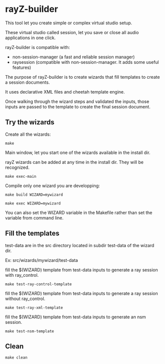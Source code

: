 # rayZ-builder

This tool let you create simple or complex virtual studio setup.

These virtual studio called session, let you save or close all audio applications in one click.

rayZ-builder is compatible with:
  - non-session-manager (a fast and reliable session manager)
  - raysession (compatible with non-session-manager. It adds some useful features)

The purpose of rayZ-builder is to create wizards that fill templates to create a session documents.

It uses declarative XML files and cheetah template engine.

Once walking through the wizard steps and validated the inputs, those inputs are passed to the template to create the final session document.

## Try the wizards

Create all the wizards:

    make 

Main window, let you start one of the wizards available in the install dir. 

rayZ wizards can be added at any time in the install dir. They will be recognized.

    make exec-main
    
Compile only one wizard you are developping:
    
    make build WIZARD=mywizard

    make exec WIZARD=mywizard
    
You can also set the WIZARD variable in the Makefile rather than set the variable from command line.

## Fill the templates

test-data are in the src directory located in subdir test-data of the wizard dir.

Ex: src/wizards/mywizard/test-data

fill the $(WIZARD) template from test-data inputs to generate a ray session with ray_control.

    make test-ray-control-template

fill the $(WIZARD) template from test-data inputs to generate a ray session without ray_control.
    
    make test-ray-xml-template

fill the $(WIZARD) template from test-data inputs to generate an nsm session.

    make test-nsm-template

## Clean

    make clean

